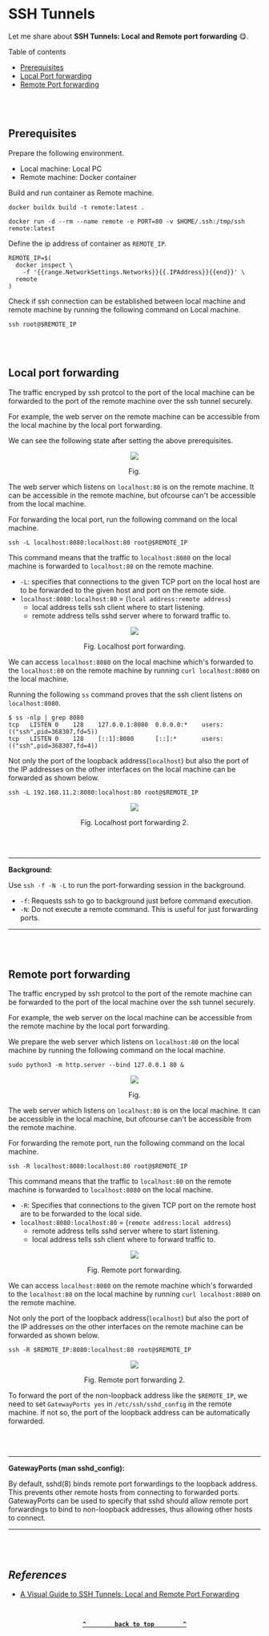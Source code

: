 # SSH Tunnels

Let me share about **SSH Tunnels: Local and Remote port forwarding** 😋.

Table of contents

* [Prerequisites](#prerequisites)
* [Local Port forwarding](#local-port-forwarding)
* [Remote Port forwarding](#remote-port-forwarding)

<br></br>

## Prerequisites

Prepare the following environment.

* Local machine: Local PC
* Remote machine: Docker container 

Build and run container as Remote machine.

```
docker buildx build -t remote:latest .
```

```
docker run -d --rm --name remote -e PORT=80 -v $HOME/.ssh:/tmp/ssh remote:latest
```

Define the ip address of container as `REMOTE_IP`.

```
REMOTE_IP=$(
  docker inspect \
    -f '{{range.NetworkSettings.Networks}}{{.IPAddress}}{{end}}' \
  remote
)
```

Check if ssh connection can be established between local machine and remote machine by running the following command on Local machine.

```
ssh root@$REMOTE_IP
```

<br></br>

## Local port forwarding

The traffic encryped by ssh protcol to the port of the local machine can be forwarded to the port of the remote machine over the ssh tunnel securely.

For example, the web server on the remote machine can be accessible from the local machine by the local port forwarding.

We can see the following state after setting the above prerequisites.

<div align="center">
<img src="./images/ssh1.svg">
<p>Fig.</p>
</div>

The web server which listens on `localhost:80` is on the remote machine. It can be accessible in the remote machine, but ofcourse can't be accessible from the local machine.

For forwarding the local port, run the following command on the local machine.

```
ssh -L localhost:8080:localhost:80 root@$REMOTE_IP
```

This command means that the traffic to `localhost:8080` on the local machine is forwarded to `localhost:80` on the remote machine.

* `-L`: specifies that connections to the given TCP port on the local host are to be forwarded to the given host and port on the remote side.
* `localhost:8080:localhost:80` = (`local address:remote address`)
  * local address tells ssh client where to start listening.
  * remote address tells sshd server where to forward traffic to.

<div align="center">
<img src="./images/ssh2.svg">
<p>Fig. Localhost port forwarding.</p>
</div>

We can access `localhost:8080` on the local machine which's forwarded to the `localhost:80` on the remote machine by running `curl localhost:8080` on the local machine.

Running the following `ss` command proves that the ssh client listens on `localhost:8080`.

```
$ ss -nlp | grep 8080
tcp   LISTEN 0    128    127.0.0.1:8080  0.0.0.0:*    users:(("ssh",pid=368307,fd=5))                                 
tcp   LISTEN 0    128    [::1]:8080      [::]:*       users:(("ssh",pid=368307,fd=4))  
```

Not only the port of the loopback address(`localhost`) but also the port of the IP addresses on the other interfaces on the local machine can be forwarded as shown below.

```
ssh -L 192.168.11.2:8080:localhost:80 root@$REMOTE_IP
```

<div align="center">
<img src="./images/ssh3.svg">
<p>Fig. Localhost port forwarding 2.</p>
</div>

<br></br>

-----------------------

**Background:**

Use `ssh -f -N -L` to run the port-forwarding session in the background.

* `-f`: Requests ssh to go to background just before command execution.
* `-N`: Do not execute a remote command.  This is useful for just forwarding ports.

-----------------------

<br></br>

## Remote port forwarding

The traffic encryped by ssh protcol to the port of the remote machine can be forwarded to the port of the local machine over the ssh tunnel securely.

For example, the web server on the local machine can be accessible from the remote machine by the local port forwarding.

We prepare the web server which listens on `localhost:80` on the local machine by running the following command on the local machine.

```
sudo python3 -m http.server --bind 127.0.0.1 80 &
```

<div align="center">
<img src="./images/ssh4.svg">
<p>Fig.</p>
</div>

The web server which listens on `localhost:80` is on the local machine. It can be accessible in the local machine, but ofcourse can't be accessible from the remote machine.

For forwarding the remote port, run the following command on the local machine.

```
ssh -R localhost:8080:localhost:80 root@$REMOTE_IP
```

This command means that the traffic to `localhost:80` on the remote machine is forwarded to `localhost:8080` on the local machine.

* `-R`: Specifies that connections to the given TCP port on the remote host are to be forwarded to the local side.
* `localhost:8080:localhost:80` = (`remote address:local address`)
  * remote address tells sshd server where to start listening.
  * local address tells ssh client where to forward traffic to.

<div align="center">
<img src="./images/ssh5.svg">
<p>Fig. Remote port forwarding.</p>
</div>

We can access `localhost:8080` on the remote machine which's forwarded to the `localhost:80` on the local machine by running `curl localhost:8080` on the remote machine.

Not only the port of the loopback address(`localhost`) but also the port of the IP addresses on the other interfaces on the remote machine can be forwarded as shown below.

```
ssh -R $REMOTE_IP:8080:localhost:80 root@$REMOTE_IP
```

<div align="center">
<img src="./images/ssh6.svg">
<p>Fig. Remote port forwarding 2.</p>
</div>

To forward the port of the non-loopback address like the `$REMOTE_IP`, we need to set `GatewayPorts yes` in `/etc/ssh/sshd_config` in the remote machine. If not so, the port of the loopback address can be automatically forwarded.

<br></br>

-----------------------

**GatewayPorts (man sshd_config):**

By default, sshd(8) binds remote port forwardings to the loopback address. This prevents other remote hosts from connecting to forwarded ports. GatewayPorts can be used to specify that sshd should allow remote port forwardings to bind to non-loopback addresses, thus allowing other hosts to connect.

-----------------------

<br></br>

## _References_

* [A Visual Guide to SSH Tunnels: Local and Remote Port Forwarding](https://iximiuz.com/en/posts/ssh-tunnels/)

<br>

<div align="center">

**[`^        back to top        ^`](#ssh-tunnels)**

</div>